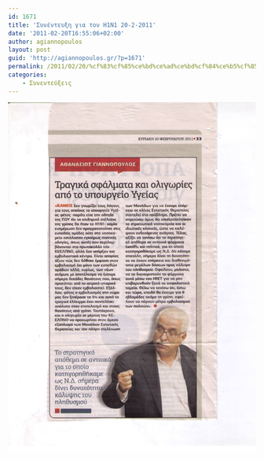 ```yaml
---
id: 1671
title: 'Συνέντευξη για τον Η1Ν1 20-2-2011'
date: '2011-02-20T16:55:06+02:00'
author: agiannopoulos
layout: post
guid: 'http://agiannopoulos.gr/?p=1671'
permalink: /2011/02/20/%cf%83%cf%85%ce%bd%ce%ad%ce%bd%cf%84%ce%b5%cf%85%ce%be%ce%b7-%ce%b3%ce%b9%ce%b1-%cf%84%ce%bf%ce%bd-%ce%b71%ce%bd1-20-2-2011/
categories:
    - Συνεντεύξεις
---
```


[![](/wp-content/uploads/2012/04/20-2-2011-h1n1.jpg?w=212 "20-2-2011 H1N1")](/wp-content/uploads/2012/04/20-2-2011-h1n1.jpg)